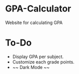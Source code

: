 # GPA-Calculator
Website for calculating GPA

# To-Do 
- Display GPA per subject.
- Customize each grade points.
- ~~ Dark Mode ~~
